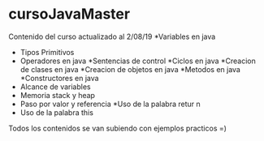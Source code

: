 # cursoJavaMaster
Contenido del curso actualizado al 2/08/19
*Variables en java
* Tipos Primitivos
* Operadores en java
*Sentencias de control
*Ciclos en java
*Creacion de clases en java
*Creacion de objetos en java
*Metodos en java
*Constructores en java
* Alcance de variables
* Memoria stack y heap
* Paso por valor y referencia
*Uso de la palabra retur n
* Uso de la palabra this

Todos los contenidos se van subiendo con ejemplos practicos =)
     
     

